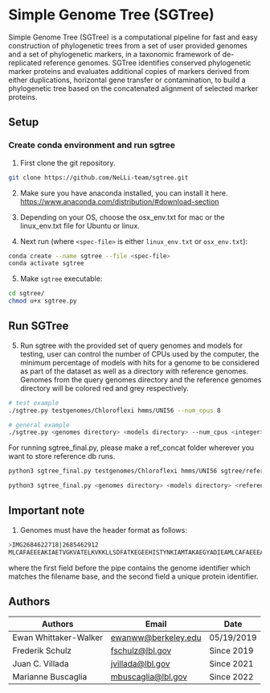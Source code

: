 # Simple Genome Tree (SGTree)







Simple Genome Tree (SGTree) is a computational pipeline for fast and easy construction of phylogenetic trees from a set of user provided genomes and a set of phylogenetic markers, in a taxonomic framework of de-replicated reference genomes. SGTree identifies conserved phylogenetic marker proteins and evaluates additional copies of markers derived from either duplications, horizontal gene transfer or contamination, to build a phylogenetic tree based on the concatenated alignment of selected marker proteins. 

## Setup

### Create conda environment and run sgtree

1. First clone the git repository.

```bash
git clone https://github.com/NeLLi-team/sgtree.git
```

2. Make sure you have anaconda installed, you can install it here. https://www.anaconda.com/distribution/#download-section

3. Depending on your OS, choose the osx_env.txt for mac or the linux_env.txt file for Ubuntu or linux. 

4. Next run (where `<spec-file>` is either `linux_env.txt` or `osx_env.txt`): 

```bash
conda create --name sgtree --file <spec-file>
conda activate sgtree
```  


5. Make `sgtree` executable:

```bash
cd sgtree/
chmod u+x sgtree.py
```


## Run SGTree

5. Run sgtree with the provided set of query genomes and models for testing, user can control the number of CPUs used by the computer, the minimum percentage of models with hits for a genome to be considered as part of the dataset as well as a directory with reference genomes. Genomes from the query genomes directory and the reference genomes directory will be colored red and grey respectively. 

```bash
# test example
./sgtree.py testgenomes/Chloroflexi hmms/UNI56 --num_cpus 8

# general example
./sgtree.py <genomes directory> <models directory> --num_cpus <integer> --percent_models <integer> --ref <reference genomes directory>
```
	
For running sgtree_final.py, please make a ref_concat folder wherever you want to store reference db runs. 


```bash
python3 sgtree_final.py testgenomes/Chloroflexi hmms/UNI56 sgtree/references_concat --num_cpus 10 --save_dir sgtree/test --ref sgtree/testgenomes/chlorref

python3 sgtree_final.py <genomes directory> <models directory> <references directory>--num_cpus <integer> --percent_models <integer> --ref <reference genomes directory>
```


## Important note
1. Genomes must have the header format as follows: 

``` bash
>IMG2684622718|2685462912
MLCAFAEEEAKIAETVGKVATELKVKKLLSDFATKEGEEHISTYNKIAMTAKAEGYADIEAMLCAFAEEEAKLQKL
```
where the first field before the pipe contains the genome identifier which matches the filename base, and the second field a unique protein identifier.


## Authors

|Authors		| Email			| Date		|
|-----------------------|-----------------------|---------------|
Ewan Whittaker-Walker 	| ewanww@berkeley.edu	| 05/19/2019	|
Frederik Schulz		| fschulz@lbl.gov	| Since 2019	|
Juan C. Villada 	| jvillada@lbl.gov 	| Since 2021	|
Marianne Buscaglia	| mbuscaglia@lbl.gov 	| Since 2022	|
